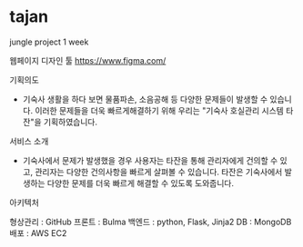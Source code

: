# tajan
jungle project 1 week


웹페이지 디자인 툴 
https://www.figma.com/

기획의도
- 기숙사 생활을 하다 보면 물품파손, 소음공해 등 다양한 문제들이 발생할 수 있습니다. 이러한 문제들을 더욱 빠르게해결하기 위해 우리는 "기숙사 호실관리 시스템 타잔"을 기획하였습니다.

서비스 소개
- 기숙사에서 문제가 발생했을 경우 사용자는 타잔을 통해 관리자에게 건의할 수 있고, 관리자는 다양한 건의사항을 빠르게 살펴볼 수 있습니다. 타잔은 기숙사에서 발생하는 다양한 문제를 더욱 빠르게 해결할 수 있도록 도와줍니다.

아키텍처

형상관리 : GitHub
프론트 : Bulma
백엔드 : python, Flask, Jinja2
DB : MongoDB
배포 : AWS EC2
